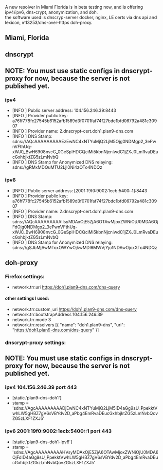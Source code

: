 A new resolver in Miami Florida is in beta testing now, and is offering ipv4/ipv6, dns-crypt, anonymization, and doh. \
the software used is dnscryp-server docker, nginx, LE certs via dns api and lexicon, m13253/dns-over-https doh-proxy.
## Miami, Florida
## dnscrypt
## NOTE: You must use static configs in dnscrypt-proxy for now, because the server is not published yet.
### ipv4
- [INFO ] Public server address: 104.156.246.39:8443
- [INFO ] Provider public key: a76ff778fc27545b6152afb1589d3f0701faf74f27bdc1bfd06792a481c30907
- [INFO ] Provider name: 2.dnscrypt-cert.doh1.plan9-dns.com
- [INFO ] DNS Stamp: sdns://AQcAAAAAAAAAEzEwNC4xNTYuMjQ2LjM5Ojg0NDMgp2_3ePwnVFthUq-xWJ0_BwH6908nvcG_0GeSpIHDCQciMi5kbnNjcnlwdC1jZXJ0LmRvaDEucGxhbjktZG5zLmNvbQ
- [INFO ] DNS Stamp for Anonymized DNS relaying: sdns://gRMxMDQuMTU2LjI0Ni4zOTo4NDQz
### ipv6
- [INFO ] Public server address: [2001:19f0:9002:1ecb:5400::1]:8443
- [INFO ] Provider public key: a76ff778fc27545b6152afb1589d3f0701faf74f27bdc1bfd06792a481c30907
- [INFO ] Provider name: 2.dnscrypt-cert.doh1.plan9-dns.com
- [INFO ] DNS Stamp: sdns://AQcAAAAAAAAAIlsyMDAxOjE5ZjA6OTAwMjoxZWNiOjU0MDA6OjFdOjg0NDMgp2_3ePwnVFthUq-xWJ0_BwH6908nvcG_0GeSpIHDCQciMi5kbnNjcnlwdC1jZXJ0LmRvaDEucGxhbjktZG5zLmNvbQ
- [INFO ] DNS Stamp for Anonymized DNS relaying: sdns://gSJbMjAwMToxOWYwOjkwMDI6MWVjYjo1NDAwOjoxXTo4NDQz

## doh-proxy
### Firefox settings:
- network.trr.uri	https://doh1.plan9-dns.com/dns-query
#### other settings I used:
- network.trr.custom_uri	https://doh1.plan9-dns.com/dns-query
- network.trr.bootstrapAddress	104.156.246.39
- network.trr.mode	3
- network.trr.resolvers	[{ "name": "doh1.plan9-dns", "url": "https://doh1.plan9-dns.com/dns-query" }]

### dnscrypt-proxy settings:
## NOTE: You must use static configs in dnscrypt-proxy for now, because the server is not published yet.
### ipv4 104.156.246.39 port 443
- [static.'plan9-dns-doh1']
- stamp = 'sdns://AgcAAAAAAAAADjEwNC4xNTYuMjQ2LjM5ID4aGg9sU_PpekktVwhLW5gHBZ7gV6sVBYdv2D_aPbg4EmRvaDEucGxhbjktZG5zLmNvbQovZG5zLXF1ZXJ5'
### ipv6 2001:19f0:9002:1ecb:5400::1 port 443
- [static.'plan9-dns-doh1-ipv6']
- stamp = 'sdns://AgcAAAAAAAAAHVsyMDAxOjE5ZjA6OTAwMjoxZWNiOjU0MDA6OjFdID4aGg9sU_PpekktVwhLW5gHBZ7gV6sVBYdv2D_aPbg4EmRvaDEucGxhbjktZG5zLmNvbQovZG5zLXF1ZXJ5'
